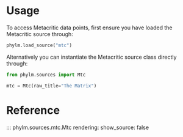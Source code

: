 # Usage

To access Metacritic data points, first ensure you have loaded the Metacritic source
through:

```python
phylm.load_source("mtc")
```

Alternatively you can instantiate the Metacritic source class directly through:

```python
from phylm.sources import Mtc

mtc = Mtc(raw_title="The Matrix")
```

# Reference

::: phylm.sources.mtc.Mtc
    rendering:
      show_source: false
